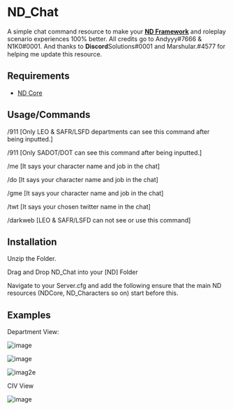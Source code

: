# ND_Chat

A simple chat command resource to make your **[ND Framework](https://github.com/ND-Framework)** and roleplay scenario experiences 100% better. All credits go to Andyyy#7666 & N1K0#0001. And thanks to 𝐃𝐢𝐬𝐜𝐨𝐫𝐝Solutions#0001 and Marshular.#4577 for helping me update this resource.

## Requirements

- [ND Core](https://github.com/ND-Framework/ND_Core)

## Usage/Commands

/911  [Only LEO & SAFR/LSFD departments can see this command after being inputted.]

/911  [Only SADOT/DOT can see this command after being inputted.]

/me [It says your character name and job in the chat]

/do [It says your character name and job in the chat]

/gme [It says your character name and job in the chat]

/twt [It says your chosen twitter name in the chat]

/darkweb [LEO & SAFR/LSFD can not see or use this command]

## Installation

Unzip the Folder.

Drag and Drop ND_Chat into your [ND] Folder

Navigate to your Server.cfg and add the following ensure that the main ND resources (NDCore, ND_Characters so on) start before this.

## Examples

Department View:

![image](https://user-images.githubusercontent.com/59517854/230959500-947a15eb-0609-4dcc-a697-024a1de41e05.png)

![image](https://user-images.githubusercontent.com/59517854/231259950-b553a55f-5bf7-4540-a08b-f8d0f42cc6b5.png)

![imag2e](https://user-images.githubusercontent.com/59517854/230959139-74d3c3be-0472-4e24-8995-683b14b4443a.png)


CIV View

![image](https://user-images.githubusercontent.com/59517854/230959067-d670508c-5518-4dbd-92a0-13307829135a.png)
